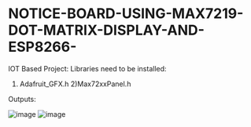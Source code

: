 # NOTICE-BOARD-USING-MAX7219-DOT-MATRIX-DISPLAY-AND-ESP8266-
IOT Based Project:
Libraries need to be installed:
1) Adafruit_GFX.h
2)Max72xxPanel.h

Outputs:


![image](https://user-images.githubusercontent.com/99674211/200333945-32655254-17e8-4802-b9bb-7676409134cc.png)
![image](https://user-images.githubusercontent.com/99674211/200333990-2a9ca66a-4fcf-45bc-9dca-e5a4b4cef004.png)

